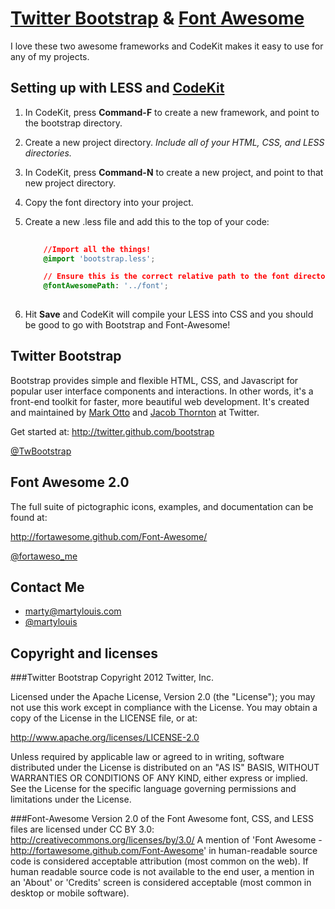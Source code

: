 [Twitter Bootstrap](http://twitter.github.com/bootstrap) & [Font Awesome](http://fortawesome.github.com/Font-Awesome/)
======

I love these two awesome frameworks and CodeKit makes it easy to use for any of my projects.


Setting up with LESS and [CodeKit](http://incident57.com/codekit/)
------
1. In CodeKit, press **Command-F** to create a new framework, and point to the bootstrap directory.
2. Create a new project directory. *Include all of your HTML, CSS, and LESS directories.*
3. In CodeKit, press **Command-N** to create a new project, and point to that new project directory.
4. Copy the font directory into your project.
5. Create a new .less file and add this to the top of your code:
	
	```css
		
		//Import all the things!
		@import 'bootstrap.less';

		// Ensure this is the correct relative path to the font directory
		@fontAwesomePath: '../font'; 
		
	```
6. Hit **Save** and CodeKit will compile your LESS into CSS and you should be good to go with Bootstrap and Font-Awesome!


Twitter Bootstrap
------
Bootstrap provides simple and flexible HTML, CSS, and Javascript for popular user interface components and interactions. In other words, it's a front-end toolkit for faster, more beautiful web development. It's created and maintained by [Mark Otto](http://twitter.com/mdo) and [Jacob Thornton](http://twitter.com/fat) at Twitter.

Get started at: http://twitter.github.com/bootstrap

[@TwBootstrap](http://twitter.com/TwBootstrap)


Font Awesome 2.0
------
The full suite of pictographic icons, examples, and documentation can be found at:

http://fortawesome.github.com/Font-Awesome/

[@fortaweso_me](http://twitter.com/fortaweso_me)

Contact Me
------
- [marty@martylouis.com](mailto:marty@martylouis.com)
- [@martylouis](http://twitter.com/martylouis)


Copyright and licenses
---------------------
###Twitter Bootstrap
Copyright 2012 Twitter, Inc.

Licensed under the Apache License, Version 2.0 (the "License");
you may not use this work except in compliance with the License.
You may obtain a copy of the License in the LICENSE file, or at:

   http://www.apache.org/licenses/LICENSE-2.0

Unless required by applicable law or agreed to in writing, software
distributed under the License is distributed on an "AS IS" BASIS,
WITHOUT WARRANTIES OR CONDITIONS OF ANY KIND, either express or implied.
See the License for the specific language governing permissions and
limitations under the License.

###Font-Awesome
Version 2.0 of the Font Awesome font, CSS, and LESS files are licensed under CC BY 3.0:
http://creativecommons.org/licenses/by/3.0/
A mention of 'Font Awesome - http://fortawesome.github.com/Font-Awesome'
in human-readable source code is considered acceptable attribution (most common on the
web). If human readable source code is not available to the end user, a mention in an 'About' 
or 'Credits' screen is considered acceptable (most common in desktop or mobile software).